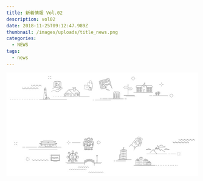 ```yaml
---
title: 新着情報 Vol.02
description: vol02
date: 2018-11-25T09:12:47.989Z
thumbnail: /images/uploads/title_news.png
categories:
  - NEWS
tags:
  - news
---
```

![undefined](/images/uploads/home_kv_bg.jpg)

